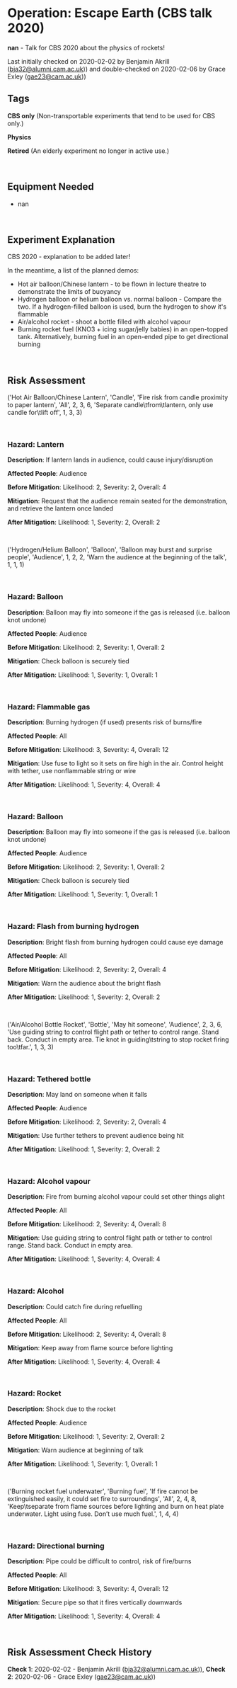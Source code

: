 # Operation: Escape Earth (CBS talk 2020)

**nan** - Talk for CBS 2020 about the physics of rockets!

Last initially checked on 2020-02-02 by Benjamin Akrill (bja32@alumni.cam.ac.uk)) and double-checked on 2020-02-06 by Grace Exley (gae23@cam.ac.uk))

## Tags
<!--- Start Tags (DO NOT REMOVE THIS COMMENT) --->

**CBS only** (Non-transportable experiments that tend to be used for CBS only.)

**Physics**

**Retired** (An elderly experiment no longer in active use.)
<!--- End Tags (DO NOT REMOVE THIS COMMENT) --->

<br/>

## Equipment Needed 
- nan

<br/>

## Experiment Explanation 

CBS 2020 - explanation to be added later!

In the meantime, a list of the planned demos:
 - Hot air balloon/Chinese lantern - to be flown in lecture theatre to demonstrate the limits of buoyancy
 - Hydrogen balloon or helium balloon vs. normal balloon - Compare the two. If a hydrogen-filled balloon is used, burn the hydrogen to show it's flammable
 - Air/alcohol rocket - shoot a bottle filled with alcohol vapour
 - Burning rocket fuel (KNO3 + icing sugar/jelly babies) in an open-topped tank. Alternatively, burning fuel in an open-ended pipe to get directional burning

<br/>

## Risk Assessment

('Hot Air Balloon/Chinese Lantern', 'Candle', 'Fire risk from candle proximity to paper lantern', 'All', 2, 3, 6, 'Separate candle\tfrom\tlantern, only use candle for\tlift off', 1, 3, 3)

<br/>

### **Hazard**: Lantern

**Description**: If lantern lands in audience, could cause injury/disruption

**Affected People**: Audience

**Before Mitigation**: Likelihood: 2, Severity: 2, Overall: 4

**Mitigation**: Request that the audience remain seated for the demonstration, and retrieve the lantern once landed

**After Mitigation**: Likelihood: 1, Severity: 2, Overall: 2

<br/>

('Hydrogen/Helium Balloon', 'Balloon', 'Balloon may burst and surprise people', 'Audience', 1, 2, 2, 'Warn the audience at the beginning of the talk', 1, 1, 1)

<br/>

### **Hazard**: Balloon

**Description**: Balloon may fly into someone if the gas is released (i.e. balloon knot undone)

**Affected People**: Audience

**Before Mitigation**: Likelihood: 2, Severity: 1, Overall: 2

**Mitigation**: Check balloon is securely tied

**After Mitigation**: Likelihood: 1, Severity: 1, Overall: 1

<br/>

### **Hazard**: Flammable gas

**Description**: Burning hydrogen (if used) presents risk of burns/fire

**Affected People**: All

**Before Mitigation**: Likelihood: 3, Severity: 4, Overall: 12

**Mitigation**: Use fuse to light	so it sets on fire	high in the air. Control height with tether, use nonflammable string or wire

**After Mitigation**: Likelihood: 1, Severity: 4, Overall: 4

<br/>

### **Hazard**: Balloon

**Description**: Balloon may fly into someone if the gas is released (i.e. balloon knot undone)

**Affected People**: Audience

**Before Mitigation**: Likelihood: 2, Severity: 1, Overall: 2

**Mitigation**: Check balloon is securely tied

**After Mitigation**: Likelihood: 1, Severity: 1, Overall: 1

<br/>

### **Hazard**: Flash from burning hydrogen

**Description**: Bright flash from burning hydrogen could cause eye damage

**Affected People**: All

**Before Mitigation**: Likelihood: 2, Severity: 2, Overall: 4

**Mitigation**: Warn the audience about the bright flash

**After Mitigation**: Likelihood: 1, Severity: 2, Overall: 2

<br/>

('Air/Alcohol Bottle Rocket', 'Bottle', 'May hit someone', 'Audience', 2, 3, 6, 'Use guiding string to control flight path or tether to control range. Stand back. Conduct in empty area. Tie knot in guiding\tstring to stop rocket firing too\tfar.', 1, 3, 3)

<br/>

### **Hazard**: Tethered bottle

**Description**: May land on someone when it falls

**Affected People**: Audience

**Before Mitigation**: Likelihood: 2, Severity: 2, Overall: 4

**Mitigation**: Use further tethers to	prevent audience being hit

**After Mitigation**: Likelihood: 1, Severity: 2, Overall: 2

<br/>

### **Hazard**: Alcohol vapour

**Description**: Fire from burning alcohol vapour could set other things alight

**Affected People**: All

**Before Mitigation**: Likelihood: 2, Severity: 4, Overall: 8

**Mitigation**: Use guiding string to control flight path or tether to control range. Stand back. Conduct in empty area.

**After Mitigation**: Likelihood: 1, Severity: 4, Overall: 4

<br/>

### **Hazard**: Alcohol

**Description**: Could catch fire during refuelling

**Affected People**: All

**Before Mitigation**: Likelihood: 2, Severity: 4, Overall: 8

**Mitigation**: Keep	away	from	flame source before lighting

**After Mitigation**: Likelihood: 1, Severity: 4, Overall: 4

<br/>

### **Hazard**: Rocket

**Description**: Shock due to the rocket

**Affected People**: Audience

**Before Mitigation**: Likelihood: 1, Severity: 2, Overall: 2

**Mitigation**: Warn	audience at beginning of talk

**After Mitigation**: Likelihood: 1, Severity: 1, Overall: 1

<br/>

('Burning rocket fuel underwater', 'Burning fuel', 'If fire cannot be extinguished easily, it could set fire to surroundings', 'All', 2, 4, 8, 'Keep\tseparate from flame sources before lighting and burn on heat plate underwater. Light using fuse. Don’t use much fuel.', 1, 4, 4)

<br/>

### **Hazard**: Directional burning

**Description**: Pipe could be difficult to control, risk of fire/burns

**Affected People**: All

**Before Mitigation**: Likelihood: 3, Severity: 4, Overall: 12

**Mitigation**: Secure pipe so that it fires vertically downwards

**After Mitigation**: Likelihood: 1, Severity: 4, Overall: 4

<br/>

## Risk Assessment Check History 

**Check 1**: 2020-02-02 - Benjamin Akrill (bja32@alumni.cam.ac.uk)), **Check 2**: 2020-02-06 - Grace Exley (gae23@cam.ac.uk))